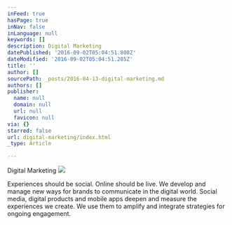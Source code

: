 ```yaml
---
inFeed: true
hasPage: true
inNav: false
inLanguage: null
keywords: []
description: Digital Marketing
datePublished: '2016-09-02T05:04:51.808Z'
dateModified: '2016-09-02T05:04:51.205Z'
title: ''
author: []
sourcePath: _posts/2016-04-13-digital-marketing.md
authors: []
publisher:
  name: null
  domain: null
  url: null
  favicon: null
via: {}
starred: false
url: digital-marketing/index.html
_type: Article

---
```

Digital Marketing
![](https://the-grid-user-content.s3-us-west-2.amazonaws.com/229da083-39d1-4e45-800f-c26982157d3f.jpg)

Experiences should be social. Online should be live. We develop and manage new ways for brands to communicate in the digital world. Social media, digital products and mobile apps deepen and measure the experiences we create. We use them to amplify and integrate strategies for ongoing engagement.
